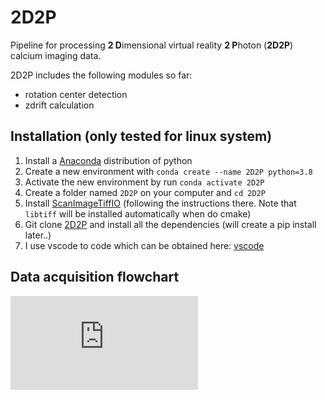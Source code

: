 # 2D2P
Pipeline for processing **2 D**imensional virtual reality **2 P**hoton (**2D2P**) calcium imaging data.

2D2P includes the following modules so far:
- rotation center detection
- zdrift calculation

## Installation (only tested for linux system)
1. Install a [Anaconda](https://www.anaconda.com/download#linux) distribution of python
2. Create a new environment with `conda create --name 2D2P python=3.8`
3. Activate the new environment by run `conda activate 2D2P`
4. Create a folder named `2D2P` on your computer and `cd 2D2P`
5. Install [ScanImageTiffIO](https://github.com/rhayman/ScanImageTiffIO) (following the instructions there. Note that `libtiff` will be installed automatically when do cmake)
6. Git clone [2D2P](https://github.com/ZilongJi/2D2P) and install all the dependencies (will create a pip install later..)
7. I use vscode to code which can be obtained here: [vscode](https://code.visualstudio.com/docs/setup/linux)

## Data acquisition flowchart
![Image](https://github.com/ZilongJi/2D2P/blob/main/Figures/2DVR2P%20Flowchart-3.pdf)

 
